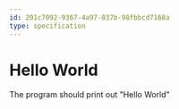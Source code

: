 ```yaml
---
id: 201c7092-9367-4a97-837b-98fbbcd7168a
type: specification
---
```


# Hello World

The program should print out "Hello World"
